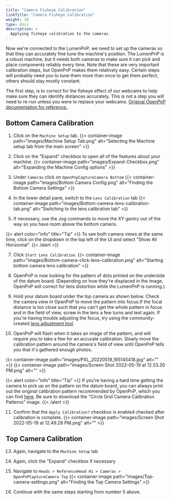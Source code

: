 ```yaml
---
title: "Camera Fisheye Calibration"
linkTitle: "Camera Fisheye Calibration"
weight: 10
type: docs
description: >
  Applying fisheye calibration to the cameras
---
```


Now we're connected to the LumenPnP, we need to set up the cameras so that they can accurately fine tune the machine's position. The LumenPnP is a robust machine, but it needs both cameras to make sure it can pick and place components reliably every time. Note that these are very important calibration steps, but OpenPnP makes them relatively easy. Certain steps will probably need you to tune them more than once to get them perfect, others should stay mostly constant.

The first step, is to correct for the fisheye effect of our webcams to help make sure they can identify distances accurately. This is not a step you will need to re-run unless you were to replace your webcams. [Original OpenPnP documentation for reference.](https://github.com/openpnp/openpnp/wiki/Camera-Lens-Calibration).

## Bottom Camera Calibration

1. Click on the `Machine Setup` tab.
  {{< container-image path="images/Machine Setup Tab.png" alt="Selecting the Machine setup tab from the main screen" >}}

3. Click on the "Expand" checkbox to open all of the features about your machine.
  {{< container-image path="images/Expand-Checkbox.png" alt="Expanding the Machine Config options" >}}

4. Under `Cameras` click on `OpenPnpCaptureCamera Bottom`
  {{< container-image path="images/Bottom Camera Config.png" alt="Finding the Bottom Camera Settings" >}}

5. In the lower detail pane, switch to the `Lens Calibration` tab
  {{< container-image path="images/Bottom-camera-lens-calibration-tab.png" alt="Switching to the lens calibration tab" >}}

6. If necessary, use the Jog commands to move the XY gantry out of the way so you have room above the bottom camera.

{{< alert color="info" title="Tip" >}}
To see both camera views at the same time, click on the dropdown in the top left of the UI and select "Show All Horizontal".
{{< /alert >}}

7. Click `Start Lens Calibration`.
  {{< container-image path="images/Bottom-camera-click-lens-calibration.png" alt="Starting bottom camera lens calibration" >}}

8. OpenPnP is now looking for the pattern of dots printed on the underside of the datum board. (Depending on how they're displaced in the image, OpenPnP will correct for lens distortion while the LumenPnP is running.)

9. Hold your datum board under the top camera as shown below. Check the camera view in OpenPnP to move the pattern into focus.If the focal distance is too close such that you can't get the whole pattern in focus and in the field of view, screw in the lens a few turns and test again. If you're having trouble adjusting the focus, try using the community-created [lens adjustment tool](https://www.printables.com/model/208453-lumen-pnp-lens-adjustment-tool).

10. OpenPnP will flash when it takes an image of the pattern, and will require you to take a few for an accurate calibration. Slowly move the calibration pattern around the camera's field of view until OpenPnP tells you that it's gathered enough photos.

{{< container-image path="images/PXL_20220519_165145418.jpg" alt="" >}}
{{< container-image path="images/Screen Shot 2022-05-19 at 12.53.30 PM.png" alt="" >}}

{{< alert color="info" title="Tip" >}}
If you're having a hard time getting the camera to pick up on the pattern on the datum board, you can always print out the original calibration pattern recommended by OpenPnP, which you can find [here](https://nerian.com/support/calibration-patterns/). Be sure to download the "Circle Grid Camera Calibration Patterns" image.
{{< /alert >}}

11. Confirm that the `Apply Calibration?` checkbox is enabled checked after calibration is complete.
  {{< container-image path="images/Screen Shot 2022-05-19 at 12.49.28 PM.png" alt="" >}}

## Top Camera Calibration

13. Again, navigate to the `Machine Setup` tab
14. Again, click the "Expand" checkbox if necessary
15. Navigate to `Heads > ReferenceHead H1 > Cameras > OpenPnPCaptureCamera Top`
  {{< container-image path="images/Top-camera-settings.png" alt="Finding the Top Camera Settings" >}}

16. Continue with the same steps starting from number 5 above.
